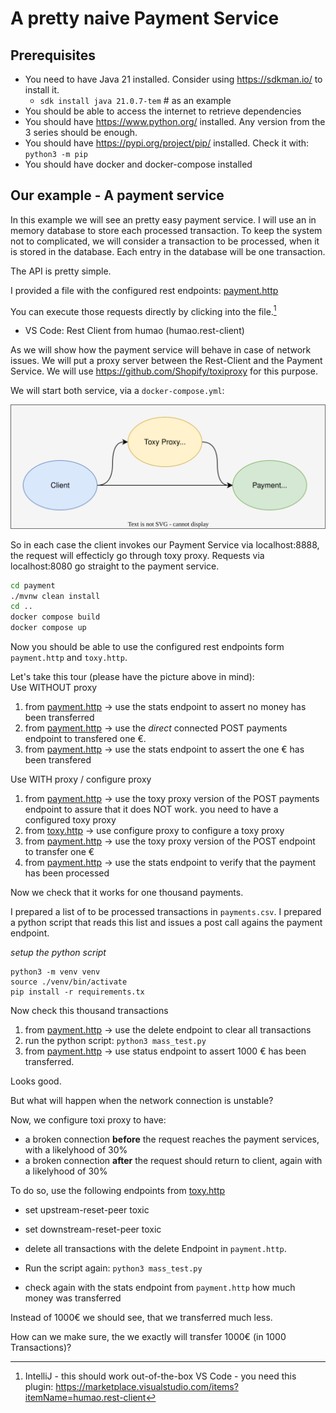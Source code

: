 # A pretty naive Payment Service

## Prerequisites

* You need to have Java 21 installed. Consider using https://sdkman.io/ to install it.
  * `sdk install java 21.0.7-tem` # as an example
* You should be able to access the internet to retrieve dependencies
* You should have https://www.python.org/ installed. Any version from the 3 series should be enough.
* You should have https://pypi.org/project/pip/ installed. Check it with: `python3 -m pip`
* You should have docker and docker-compose installed

## Our example - A payment service

In this example we will see an pretty easy payment service. I will use an in memory database to store each processed transaction.
To keep the system not to complicated, we will consider a transaction to be processed, when it is stored in the database.
Each entry in the database will be one transaction.

The API is pretty simple.

I provided a file with the configured rest endpoints: [payment.http](https://github.com/in-der-kothe/exactly-once-semantics/blob/code/naive-payment-system/payment.http)

You can execute those requests directly by clicking into the file.[^1]

* VS Code: Rest Client from humao (humao.rest-client)

As we will show how the payment service will behave in case of network issues. We will put a proxy server between the Rest-Client and the Payment Service. We will use https://github.com/Shopify/toxiproxy for this purpose.

We will start both service, via a `docker-compose.yml`: 

![image](architecture.svg)

So in each case the client invokes our Payment Service via localhost:8888, the request will effecticly go through toxy proxy. Requests via localhost:8080 go straight to the payment service.

```bash
cd payment
./mvnw clean install
cd ..
docker compose build
docker compose up
```

Now you should be able to use the configured rest endpoints form `payment.http` and `toxy.http`.

Let's take this tour (please have the picture above in mind): \
Use WITHOUT proxy
1. from [payment.http](https://github.com/in-der-kothe/exactly-once-semantics/blob/code/naive-payment-system/payment.http) -> use the stats endpoint to assert no money has been transferred
2. from [payment.http](https://github.com/in-der-kothe/exactly-once-semantics/blob/code/naive-payment-system/payment.http) -> use the _direct_ connected POST payments endpoint to transfered one €.
3. from [payment.http](https://github.com/in-der-kothe/exactly-once-semantics/blob/code/naive-payment-system/payment.http) -> use the stats endpoint to assert the one € has been transfered

Use WITH proxy / configure proxy
1. from [payment.http](https://github.com/in-der-kothe/exactly-once-semantics/blob/code/naive-payment-system/payment.http) -> use the toxy proxy version of the POST payments endpoint to assure that it does NOT work. you need to have a configured toxy proxy
2. from [toxy.http](https://github.com/in-der-kothe/exactly-once-semantics/blob/code/naive-payment-system/toxy.http) -> use configure proxy to configure a toxy proxy 
3. from [payment.http](https://github.com/in-der-kothe/exactly-once-semantics/blob/code/naive-payment-system/payment.http) -> use the toxy proxy version of the POST endpoint to transfer one €
4. from [payment.http](https://github.com/in-der-kothe/exactly-once-semantics/blob/code/naive-payment-system/payment.http) -> use the stats endpoint to verify that the payment has been processed

Now we check that it works for one thousand payments.

I prepared a list of to be processed transactions in `payments.csv`.
I prepared a python script that reads this list and issues a post call agains the payment endpoint.

_setup the python script_
```
python3 -m venv venv
source ./venv/bin/activate
pip install -r requirements.tx
```

Now check this thousand transactions

1. from [payment.http](https://github.com/in-der-kothe/exactly-once-semantics/blob/code/naive-payment-system/payment.http) -> use the delete endpoint to clear all transactions
2. run the python script: `python3 mass_test.py`
3. from [payment.http](https://github.com/in-der-kothe/exactly-once-semantics/blob/code/naive-payment-system/payment.http) -> use status endpoint to assert 1000 € has been transferred.

Looks good.

But what will happen when the network connection is unstable?

Now, we configure toxi proxy to have:

* a broken connection **before** the request reaches the payment services, with a likelyhood of 30%
* a broken connection **after** the request should return to client, again with a likelyhood of 30%

To do so, use the following endpoints from [toxy.http](https://github.com/in-der-kothe/exactly-once-semantics/blob/code/naive-payment-system/toxy.http)

* set upstream-reset-peer toxic
* set downstream-reset-peer toxic



* delete all transactions with the delete Endpoint in `payment.http`.
* Run the script again: `python3 mass_test.py`
* check again with the stats endpoint from `payment.http` how much money was transferred

Instead of 1000€ we should see, that we transferred much less.

How can we make sure, the we exactly will transfer 1000€ (in 1000 Transactions)?

[^1]: IntelliJ - this should work out-of-the-box
VS Code - you need this plugin: https://marketplace.visualstudio.com/items?itemName=humao.rest-client